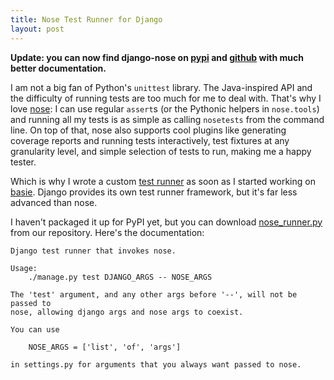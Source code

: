 ```yaml
---
title: Nose Test Runner for Django
layout: post
---
```


**Update: you can now find django-nose on [pypi][] and [github][] with much
better documentation.**

[pypi]: http://pypi.python.org/pypi/django-nose
[github]: http://github.com/jbalogh/django-nose

I am not a big fan of Python's `unittest` library.  The Java-inspired API and
the difficulty of running tests are too much for me to deal with.  That's why I
love [nose][]: I can use regular `assert`s (or the Pythonic helpers in
`nose.tools`) and running all my tests is as simple as calling `nosetests` from
the command line.  On top of that, nose also supports cool plugins like
generating coverage reports and running tests interactively, test fixtures at
any granularity level, and simple selection of tests to run, making me a happy
tester.

Which is why I wrote a custom [test runner][tr] as soon as I started working on
[basie][].  Django provides its own test runner framework, but it's far less
advanced than nose.

I haven't packaged it up for PyPI yet, but you can download
[nose_runner.py][nr] from our repository.  Here's the documentation:

    Django test runner that invokes nose.

    Usage:
        ./manage.py test DJANGO_ARGS -- NOSE_ARGS

    The 'test' argument, and any other args before '--', will not be passed to
    nose, allowing django args and nose args to coexist.

    You can use

        NOSE_ARGS = ['list', 'of', 'args']

    in settings.py for arguments that you always want passed to nose.

[nose]: http://www.somethingaboutorange.com/mrl/projects/nose/
[tr]: http://docs.djangoproject.com/en/dev/topics/testing/#defining-a-test-runner
[basie]: basieproject.org
[nr]: http://code.basieproject.org/trunk/apps/django_nose/nose_runner.py
